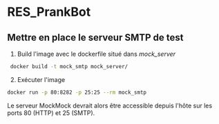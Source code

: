 # RES_PrankBot

## Mettre en place le serveur SMTP de test

1. Build l'image avec le dockerfile situé dans *mock_server* 

```sh
 docker build -t mock_smtp mock_server/
```

2. Exécuter l'image

```sh
docker run -p 80:8282 -p 25:25 --rm mock_smtp
```

Le serveur MockMock devrait alors être accessible depuis l'hôte sur les ports 80 (HTTP) et 25 (SMTP).